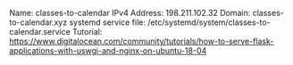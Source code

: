 Name: classes-to-calendar
IPv4 Address: 198.211.102.32
Domain: classes-to-calendar.xyz
systemd service file: /etc/systemd/system/classes-to-calendar.service
Tutorial: https://www.digitalocean.com/community/tutorials/how-to-serve-flask-applications-with-uswgi-and-nginx-on-ubuntu-18-04
